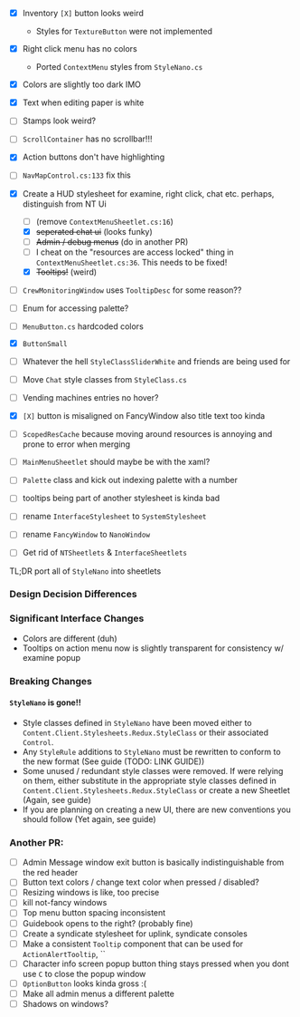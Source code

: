 - [x] Inventory `[X]` button looks weird
    - Styles for `TextureButton` were not implemented
- [x] Right click menu has no colors
    - Ported `ContextMenu` styles from `StyleNano.cs`
- [x] Colors are slightly too dark IMO
- [x] Text when editing paper is white
- [ ] Stamps look weird?
- [ ] `ScrollContainer` has no scrollbar!!!
- [x] Action buttons don't have highlighting
- [ ] `NavMapControl.cs:133` fix this
- [x] Create a HUD stylesheet for examine, right click, chat etc. perhaps, distinguish from NT Ui
    - [ ] (remove `ContextMenuSheetlet.cs:16`)
    - [x] ~~seperated chat ui~~ (looks funky)
    - [ ] ~~Admin / debug menus~~ (do in another PR)
    - [ ] I cheat on the "resources are access locked" thing in `ContextMenuSheetlet.cs:36`. This needs to be fixed!
    - [x] ~~Tooltips!~~ (weird)
- [ ] `CrewMonitoringWindow` uses `TooltipDesc` for some reason??
- [ ] Enum for accessing palette?
- [ ] `MenuButton.cs` hardcoded colors
- [x] `ButtonSmall`
- [ ] Whatever the hell `StyleClassSliderWhite` and friends are being used for
- [ ] Move `Chat` style classes from `StyleClass.cs`
- [ ] Vending machines entries no hover?
- [x] `[X]` button is misaligned on FancyWindow also title text too kinda

- [ ] `ScopedResCache` because moving around resources is annoying and prone to error when merging
- [ ] `MainMenuSheetlet` should maybe be with the xaml?
- [ ] `Palette` class and kick out indexing palette with a number
- [ ] tooltips being part of another stylesheet is kinda bad
- [ ] rename `InterfaceStylesheet` to `SystemStylesheet`
- [ ] rename `FancyWindow` to `NanoWindow`
- [ ] Get rid of `NTSheetlets` & `InterfaceSheetlets`

TL;DR port all of `StyleNano` into sheetlets

### Design Decision Differences

### Significant Interface Changes

- Colors are different (duh)
- Tooltips on action menu now is slightly transparent for consistency w/ examine popup

### Breaking Changes

#### `StyleNano` is gone!!

- Style classes defined in `StyleNano` have been moved either to `Content.Client.Stylesheets.Redux.StyleClass` or
  their associated `Control`.
- Any `StyleRule` additions to `StyleNano` must be rewritten to conform to the new format (See guide (TODO: LINK GUIDE))
- Some unused / redundant style classes were removed. If were relying on them, either substitute in the appropriate
  style classes defined in `Content.Client.Stylesheets.Redux.StyleClass` or create a new Sheetlet (Again, see guide)
- If you are planning on creating a new UI, there are new conventions you should follow (Yet again, see guide)

### Another PR:

- [ ] Admin Message window exit button is basically indistinguishable from the red header
- [ ] Button text colors / change text color when pressed / disabled?
- [ ] Resizing windows is like, too precise
- [ ] kill not-fancy windows
- [ ] Top menu button spacing inconsistent
- [ ] Guidebook opens to the right? (probably fine)
- [ ] Create a syndicate stylesheet for uplink, syndicate consoles
- [ ] Make a consistent `Tooltip` component that can be used for `ActionAlertTooltip`, ``
- [ ] Character info screen popup button thing stays pressed when you dont use `C` to close the popup window
- [ ] `OptionButton` looks kinda gross :(
- [ ] Make all admin menus a different palette
- [ ] Shadows on windows?
